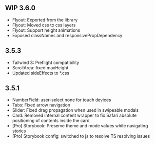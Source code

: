 ## WIP 3.6.0

- Flyout: Exported from the library
- Flyout: Moved css to css layers
- Flyout: Support height animations
- Exposed classNames and responsivePropDependency

## 3.5.3

- Tailwind 3: Preflight compatibility
- ScrollArea: fixed maxHeight
- Updated sideEffects to \*.css

## 3.5.1

- NumberField: user-select none for touch devices
- Tabs: Fixed arrow navigation
- Slider: Fixed drag propagation when used in swipeable modals
- Card: Removed internal content wrapper to fix Safari absolute positioning of contents inside the card
- [Pro] Storybook: Preserve theme and mode values while navigating stories
- [Pro] Storybook config: switched to js to resolve TS resolving issues

